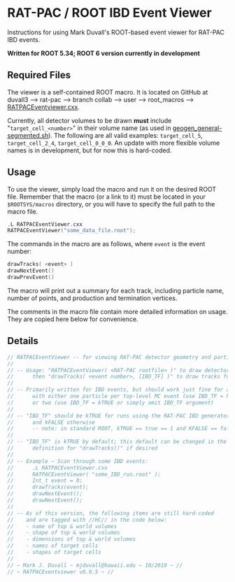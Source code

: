 RAT-PAC / ROOT IBD Event Viewer
=======================================

Instructions for using Mark Duvall's ROOT-based event viewer for RAT-PAC IBD events.

**Written for ROOT 5.34; ROOT 6 version currently in development**

Required Files
------------------

The viewer is a self-contained ROOT macro. It is located on GitHub at duvall3 --> rat-pac --> branch collab --> user --> root_macros --> [RATPACEventviewer.cxx](https://github.com/duvall3/rat-pac/raw/collab/user/root_macros/RATPACEventViewer.cxx).

Currently, all detector volumes to be drawn **must** include "`target_cell_<number>`" in their volume name (as used in [geogen_general-segmented.sh](https://github.com/duvall3/rat-pac/blob/collab/user/shell_scripts/geogen_general-segmented.sh)).
The following are all valid examples: `target_cell_5`, `target_cell_2_4`, `target_cell_0_0_0`. An update with more flexible volume names is in development, but for now this is hard-coded.

Usage
--------------

To use the viewer, simply load the macro and run it on the desired ROOT file. Remember that the macro (or a link to it) must be located in your `$ROOTSYS/macros` directory, or you will have to specify the full path to the macro file.

```cpp
.L RATPACEventViewer.cxx
RATPACEventViewer("some_data_file.root");
```
The commands in the macro are as follows, where `event` is the event number:

```cpp
drawTracks( <event> )
drawNextEvent()
drawPrevEvent()
```

The macro will print out a summary for each track, including particle name, number of points, and production and termination vertices.

The comments in the macro file contain more detailed information on usage. They are copied here below for convenience.

Details
--------------------

```cpp
// RATPACEventViewer -- for viewing RAT-PAC detector geometry and particle tracks in ROOT
//
// -- Usage: "RATPACEventViewer( <RAT-PAC rootfile> )" to draw detector;
//      then "drawTracks( <event number>, [IBD_TF] )" to draw tracks for a given event
//
// -- Primarily written for IBD events, but should work just fine for anything
//      with either one particle per top-level MC event (use IBD_TF = kFALSE)
//      or two (use IBD_TF = kTRUE or simply omit IBD_TF argument)
//
// -- "IBD_TF" should be kTRUE for runs using the RAT-PAC IBD generator builtin
//      and kFALSE otherwise
//      -- note: in standard ROOT, kTRUE == true == 1 and KFALSE == false == 0
//
// -- "IBD_TF" is kTRUE by default; this default can be changed in the function
//      definition for "drawTracks()" if desired
//
// -- Example ~ Scan through some IBD events:
//      .L RATPACEventViewer.cxx
//      RATPACEventViewer( "some_IBD_run.root" );
//      Int_t event = 0;
//      drawTracks(event);
//      drawNextEvent();
//      drawNextEvent();
//
// -- As of this version, the following items are still hard-coded
//    and are tagged with //HC// in the code below:
//    - name of top & world volumes
//    - shape of top & world volumes
//    - dimensions of top & world volumes
//    - names of target cells
//    - shapes of target cells
//
// ~ Mark J. Duvall ~ mjduvall@hawaii.edu ~ 10/2019 ~ //
// ~ RATPACEventviewer v0.9.5 ~ //
```
